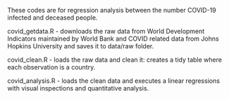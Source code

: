 These codes are for regression analysis between the number COVID-19 infected and deceased people.

covid_getdata.R - downloads the raw data from World Development Indicators maintained by World Bank and COVID related data from Johns Hopkins University and saves it to data/raw folder.

covid_clean.R - loads the raw data and clean it: creates a tidy table where each observation is a country.

covid_analysis.R - loads the clean data and executes a linear regressions with visual inspections and quantitative analysis.